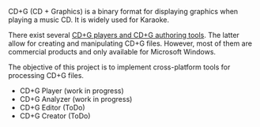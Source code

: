 CD+G (CD + Graphics) is a binary format for displaying graphics when playing a music CD. It is widely used for Karaoke.

There exist several [CD+G players and CD+G authoring tools](CDGTools.md). The latter allow for creating and manipulating CD+G files. However, most of them are commercial products and only available for Microsoft Windows.

The objective of this project is to implement cross-platform tools for processing CD+G files.

  * CD+G Player (work in progress)
  * CD+G Analyzer (work in progress)
  * CD+G Editor (ToDo)
  * CD+G Creator (ToDo)

